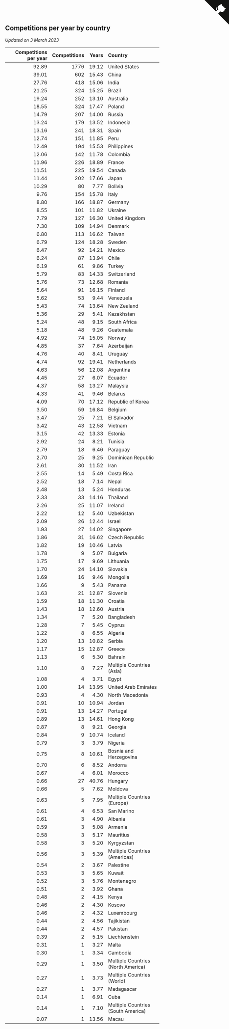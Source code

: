 ## Competitions per year by country

*Updated on  3 March 2023*

| Competitions per year | Competitions | Years | Country |
| ---: | ---: | ---: | :--- |
| 92.89 | 1776 | 19.12 | United States |
| 39.01 | 602 | 15.43 | China |
| 27.76 | 418 | 15.06 | India |
| 21.25 | 324 | 15.25 | Brazil |
| 19.24 | 252 | 13.10 | Australia |
| 18.55 | 324 | 17.47 | Poland |
| 14.79 | 207 | 14.00 | Russia |
| 13.24 | 179 | 13.52 | Indonesia |
| 13.16 | 241 | 18.31 | Spain |
| 12.74 | 151 | 11.85 | Peru |
| 12.49 | 194 | 15.53 | Philippines |
| 12.06 | 142 | 11.78 | Colombia |
| 11.96 | 226 | 18.89 | France |
| 11.51 | 225 | 19.54 | Canada |
| 11.44 | 202 | 17.66 | Japan |
| 10.29 | 80 | 7.77 | Bolivia |
| 9.76 | 154 | 15.78 | Italy |
| 8.80 | 166 | 18.87 | Germany |
| 8.55 | 101 | 11.82 | Ukraine |
| 7.79 | 127 | 16.30 | United Kingdom |
| 7.30 | 109 | 14.94 | Denmark |
| 6.80 | 113 | 16.62 | Taiwan |
| 6.79 | 124 | 18.28 | Sweden |
| 6.47 | 92 | 14.21 | Mexico |
| 6.24 | 87 | 13.94 | Chile |
| 6.19 | 61 | 9.86 | Turkey |
| 5.79 | 83 | 14.33 | Switzerland |
| 5.76 | 73 | 12.68 | Romania |
| 5.64 | 91 | 16.15 | Finland |
| 5.62 | 53 | 9.44 | Venezuela |
| 5.43 | 74 | 13.64 | New Zealand |
| 5.36 | 29 | 5.41 | Kazakhstan |
| 5.24 | 48 | 9.15 | South Africa |
| 5.18 | 48 | 9.26 | Guatemala |
| 4.92 | 74 | 15.05 | Norway |
| 4.85 | 37 | 7.64 | Azerbaijan |
| 4.76 | 40 | 8.41 | Uruguay |
| 4.74 | 92 | 19.41 | Netherlands |
| 4.63 | 56 | 12.08 | Argentina |
| 4.45 | 27 | 6.07 | Ecuador |
| 4.37 | 58 | 13.27 | Malaysia |
| 4.33 | 41 | 9.46 | Belarus |
| 4.09 | 70 | 17.12 | Republic of Korea |
| 3.50 | 59 | 16.84 | Belgium |
| 3.47 | 25 | 7.21 | El Salvador |
| 3.42 | 43 | 12.58 | Vietnam |
| 3.15 | 42 | 13.33 | Estonia |
| 2.92 | 24 | 8.21 | Tunisia |
| 2.79 | 18 | 6.46 | Paraguay |
| 2.70 | 25 | 9.25 | Dominican Republic |
| 2.61 | 30 | 11.52 | Iran |
| 2.55 | 14 | 5.49 | Costa Rica |
| 2.52 | 18 | 7.14 | Nepal |
| 2.48 | 13 | 5.24 | Honduras |
| 2.33 | 33 | 14.16 | Thailand |
| 2.26 | 25 | 11.07 | Ireland |
| 2.22 | 12 | 5.40 | Uzbekistan |
| 2.09 | 26 | 12.44 | Israel |
| 1.93 | 27 | 14.02 | Singapore |
| 1.86 | 31 | 16.62 | Czech Republic |
| 1.82 | 19 | 10.46 | Latvia |
| 1.78 | 9 | 5.07 | Bulgaria |
| 1.75 | 17 | 9.69 | Lithuania |
| 1.70 | 24 | 14.10 | Slovakia |
| 1.69 | 16 | 9.46 | Mongolia |
| 1.66 | 9 | 5.43 | Panama |
| 1.63 | 21 | 12.87 | Slovenia |
| 1.59 | 18 | 11.30 | Croatia |
| 1.43 | 18 | 12.60 | Austria |
| 1.34 | 7 | 5.20 | Bangladesh |
| 1.28 | 7 | 5.45 | Cyprus |
| 1.22 | 8 | 6.55 | Algeria |
| 1.20 | 13 | 10.82 | Serbia |
| 1.17 | 15 | 12.87 | Greece |
| 1.13 | 6 | 5.30 | Bahrain |
| 1.10 | 8 | 7.27 | Multiple Countries (Asia) |
| 1.08 | 4 | 3.71 | Egypt |
| 1.00 | 14 | 13.95 | United Arab Emirates |
| 0.93 | 4 | 4.30 | North Macedonia |
| 0.91 | 10 | 10.94 | Jordan |
| 0.91 | 13 | 14.27 | Portugal |
| 0.89 | 13 | 14.61 | Hong Kong |
| 0.87 | 8 | 9.21 | Georgia |
| 0.84 | 9 | 10.74 | Iceland |
| 0.79 | 3 | 3.79 | Nigeria |
| 0.75 | 8 | 10.61 | Bosnia and Herzegovina |
| 0.70 | 6 | 8.52 | Andorra |
| 0.67 | 4 | 6.01 | Morocco |
| 0.66 | 27 | 40.76 | Hungary |
| 0.66 | 5 | 7.62 | Moldova |
| 0.63 | 5 | 7.95 | Multiple Countries (Europe) |
| 0.61 | 4 | 6.53 | San Marino |
| 0.61 | 3 | 4.90 | Albania |
| 0.59 | 3 | 5.08 | Armenia |
| 0.58 | 3 | 5.17 | Mauritius |
| 0.58 | 3 | 5.20 | Kyrgyzstan |
| 0.56 | 3 | 5.39 | Multiple Countries (Americas) |
| 0.54 | 2 | 3.67 | Palestine |
| 0.53 | 3 | 5.65 | Kuwait |
| 0.52 | 3 | 5.76 | Montenegro |
| 0.51 | 2 | 3.92 | Ghana |
| 0.48 | 2 | 4.15 | Kenya |
| 0.46 | 2 | 4.30 | Kosovo |
| 0.46 | 2 | 4.32 | Luxembourg |
| 0.44 | 2 | 4.56 | Tajikistan |
| 0.44 | 2 | 4.57 | Pakistan |
| 0.39 | 2 | 5.15 | Liechtenstein |
| 0.31 | 1 | 3.27 | Malta |
| 0.30 | 1 | 3.34 | Cambodia |
| 0.29 | 1 | 3.50 | Multiple Countries (North America) |
| 0.27 | 1 | 3.73 | Multiple Countries (World) |
| 0.27 | 1 | 3.77 | Madagascar |
| 0.14 | 1 | 6.91 | Cuba |
| 0.14 | 1 | 7.10 | Multiple Countries (South America) |
| 0.07 | 1 | 13.56 | Macau |


<a href="https://github.com/jonatanklosko/wca_statistics" class="github-corner" aria-label="View source on Github"><svg width="80" height="80" viewBox="0 0 250 250" style="fill:#151513; color:#fff; position: absolute; top: 0; border: 0; right: 0;" aria-hidden="true"><path d="M0,0 L115,115 L130,115 L142,142 L250,250 L250,0 Z"></path><path d="M128.3,109.0 C113.8,99.7 119.0,89.6 119.0,89.6 C122.0,82.7 120.5,78.6 120.5,78.6 C119.2,72.0 123.4,76.3 123.4,76.3 C127.3,80.9 125.5,87.3 125.5,87.3 C122.9,97.6 130.6,101.9 134.4,103.2" fill="currentColor" style="transform-origin: 130px 106px;" class="octo-arm"></path><path d="M115.0,115.0 C114.9,115.1 118.7,116.5 119.8,115.4 L133.7,101.6 C136.9,99.2 139.9,98.4 142.2,98.6 C133.8,88.0 127.5,74.4 143.8,58.0 C148.5,53.4 154.0,51.2 159.7,51.0 C160.3,49.4 163.2,43.6 171.4,40.1 C171.4,40.1 176.1,42.5 178.8,56.2 C183.1,58.6 187.2,61.8 190.9,65.4 C194.5,69.0 197.7,73.2 200.1,77.6 C213.8,80.2 216.3,84.9 216.3,84.9 C212.7,93.1 206.9,96.0 205.4,96.6 C205.1,102.4 203.0,107.8 198.3,112.5 C181.9,128.9 168.3,122.5 157.7,114.1 C157.9,116.9 156.7,120.9 152.7,124.9 L141.0,136.5 C139.8,137.7 141.6,141.9 141.8,141.8 Z" fill="currentColor" class="octo-body"></path></svg></a><style>.github-corner:hover .octo-arm{animation:octocat-wave 560ms ease-in-out}@keyframes octocat-wave{0%,100%{transform:rotate(0)}20%,60%{transform:rotate(-25deg)}40%,80%{transform:rotate(10deg)}}@media (max-width:500px){.github-corner:hover .octo-arm{animation:none}.github-corner .octo-arm{animation:octocat-wave 560ms ease-in-out}}</style>
